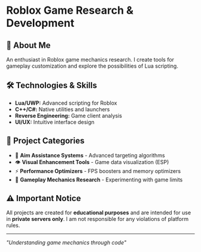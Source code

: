 # Roblox Game Research & Development

## 🔬 About Me
An enthusiast in Roblox game mechanics research. I create tools for gameplay customization and explore the possibilities of Lua scripting.

## 🛠️ Technologies & Skills
- **Lua/UWP:** Advanced scripting for Roblox
- **C++/C#:** Native utilities and launchers
- **Reverse Engineering:** Game client analysis
- **UI/UX:** Intuitive interface design

## 📁 Project Categories
- 🎯 **Aim Assistance Systems** - Advanced targeting algorithms
- 👁️ **Visual Enhancement Tools** - Game data visualization (ESP)
- ⚡ **Performance Optimizers** - FPS boosters and memory optimizers
- 🧩 **Gameplay Mechanics Research** - Experimenting with game limits

## ⚠️ Important Notice
All projects are created for **educational purposes** and are intended for use in **private servers only**. I am not responsible for any violations of platform rules.


---

*"Understanding game mechanics through code"*
